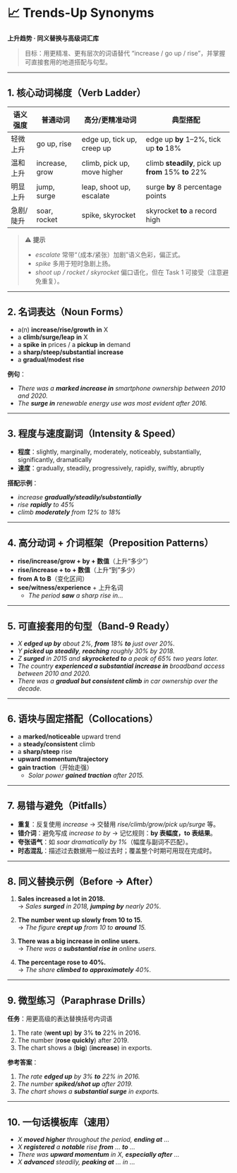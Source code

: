 # 📈 Trends-Up Synonyms  
**上升趋势 · 同义替换与高级词汇库**

> 目标：用更精准、更有层次的词语替代 “increase / go up / rise”，并掌握可直接套用的地道搭配与句型。

---

## 1. 核心动词梯度（Verb Ladder）

| 语义强度 | 普通动词 | 高分/更精准动词 | 典型搭配 |
|---|---|---|---|
| 轻微上升 | go up, rise | edge up, tick up, creep up | edge up **by** 1–2%, tick up **to** 18% |
| 温和上升 | increase, grow | climb, pick up, move higher | climb **steadily**, pick up **from** 15% **to** 22% |
| 明显上升 | jump, surge | leap, shoot up, escalate | surge **by** 8 percentage points |
| 急剧/陡升 | soar, rocket | spike, skyrocket | skyrocket **to** a record high |

> ⚠️ **提示**  
> - *escalate* 常带“（成本/紧张）加剧”语义色彩，偏正式。  
> - *spike* 多用于短时急剧上扬。  
> - *shoot up / rocket / skyrocket* 偏口语化，但在 Task 1 可接受（注意避免重复）。

---

## 2. 名词表达（Noun Forms）

- a(n) **increase/rise/growth** **in** X  
- a **climb/surge/leap** **in** X  
- a **spike** **in** prices / a **pickup** **in** demand  
- a **sharp/steep/substantial** **increase**  
- a **gradual/modest** **rise**

**例句**：
- *There was a **marked increase in** smartphone ownership between 2010 and 2020.*  
- *The **surge in** renewable energy use was most evident after 2016.*

---

## 3. 程度与速度副词（Intensity & Speed）

- **程度**：slightly, marginally, moderately, noticeably, substantially, significantly, dramatically  
- **速度**：gradually, steadily, progressively, rapidly, swiftly, abruptly

**搭配示例**：
- *increase **gradually/steadily/substantially***  
- *rise **rapidly** to 45%*  
- *climb **moderately** from 12% to 18%*

---

## 4. 高分动词 + 介词框架（Preposition Patterns）

- **rise/increase/grow + by + 数值**（上升“多少”）  
- **rise/increase + to + 数值**（上升“到”多少）  
- **from A to B**（变化区间）  
- **see/witness/experience** + 上升名词  
  - *The period **saw** a sharp rise in…*

---

## 5. 可直接套用的句型（Band-9 Ready）

- *X **edged up by** about 2%, **from** 18% **to** just over 20%.*  
- *Y **picked up steadily**, **reaching** roughly 30% by 2018.*  
- *Z **surged** in 2015 and **skyrocketed to** a peak of 65% two years later.*  
- *The country **experienced a substantial increase in** broadband access between 2010 and 2020.*  
- *There was a **gradual but consistent climb** in car ownership over the decade.*

---

## 6. 语块与固定搭配（Collocations）

- a **marked/noticeable** upward trend  
- a **steady/consistent** climb  
- a **sharp/steep** rise  
- **upward momentum/trajectory**  
- **gain traction**（开始走强）  
  - *Solar power **gained traction** after 2015.*

---

## 7. 易错与避免（Pitfalls）

- **重复**：反复使用 *increase* → 交替用 *rise/climb/grow/pick up/surge* 等。  
- **错介词**：避免写成 *increase to by* → 记忆规则：**by 表幅度，to 表结果**。  
- **夸张语气**：如 *soar dramatically by 1%*（幅度与副词不匹配）。  
- **时态混乱**：描述过去数据用一般过去时；覆盖整个时期可用现在完成时。

---

## 8. 同义替换示例（Before → After）

1. **Sales increased a lot in 2018.**  
   → *Sales **surged** in 2018, **jumping by** nearly 20%.*

2. **The number went up slowly from 10 to 15.**  
   → *The figure **crept up** from 10 to **around** 15.*

3. **There was a big increase in online users.**  
   → *There was a **substantial rise in** online users.*

4. **The percentage rose to 40%.**  
   → *The share **climbed to** **approximately** 40%.*

---

## 9. 微型练习（Paraphrase Drills）

**任务**：用更高级的表达替换括号内词语  
1. The rate (**went up**) **by** 3% **to** 22% in 2016.  
2. The number (**rose quickly**) after 2019.  
3. The chart shows a (**big**) (**increase**) in exports.  

**参考答案**：  
1. *The rate **edged up** by 3% **to** 22% in 2016.*  
2. *The number **spiked/shot up** after 2019.*  
3. *The chart shows a **substantial surge** in exports.*

---

## 10. 一句话模板库（速用）

- *X **moved higher** throughout the period, **ending at** …*  
- *X **registered** a **notable** rise **from** … **to** …*  
- *There was **upward momentum** in X, **especially after** …*  
- *X **advanced** steadily, **peaking at** … in …*
